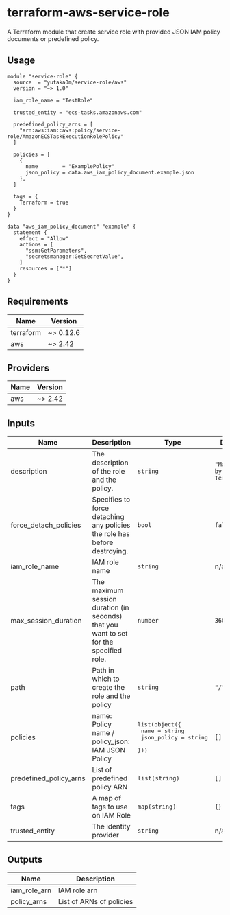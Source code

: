 # terraform-aws-service-role

A Terraform module that create service role with provided JSON IAM policy documents or predefined policy.

## Usage

```hcl
module "service-role" {
  source  = "yutaka0m/service-role/aws"
  version = "~> 1.0"

  iam_role_name = "TestRole"

  trusted_entity = "ecs-tasks.amazonaws.com"

  predefined_policy_arns = [
    "arn:aws:iam::aws:policy/service-role/AmazonECSTaskExecutionRolePolicy"
  ]

  policies = [
    {
      name        = "ExamplePolicy"
      json_policy = data.aws_iam_policy_document.example.json
    },
  ]

  tags = {
    Terraform = true
  }
}

data "aws_iam_policy_document" "example" {
  statement {
    effect = "Allow"
    actions = [
      "ssm:GetParameters",
      "secretsmanager:GetSecretValue",
    ]
    resources = ["*"]
  }
}
```

## Requirements

| Name | Version |
|------|---------|
| terraform | ~> 0.12.6 |
| aws | ~> 2.42 |

## Providers

| Name | Version |
|------|---------|
| aws | ~> 2.42 |

## Inputs

| Name | Description | Type | Default | Required |
|------|-------------|------|---------|:--------:|
| description | The description of the role and the policy. | `string` | `"Managed by Terraform"` | no |
| force\_detach\_policies | Specifies to force detaching any policies the role has before destroying. | `bool` | `false` | no |
| iam\_role\_name | IAM role name | `string` | n/a | yes |
| max\_session\_duration | The maximum session duration (in seconds) that you want to set for the specified role. | `number` | `3600` | no |
| path | Path in which to create the role and the policy | `string` | `"/"` | no |
| policies | name: Policy name / policy\_json: IAM JSON Policy | <pre>list(object({<br>    name        = string<br>    json_policy = string<br>  }))</pre> | `[]` | no |
| predefined\_policy\_arns | List of predefined policy ARN | `list(string)` | `[]` | no |
| tags | A map of tags to use on IAM Role | `map(string)` | `{}` | no |
| trusted\_entity | The identity provider | `string` | n/a | yes |

## Outputs

| Name | Description |
|------|-------------|
| iam\_role\_arn | IAM role arn |
| policy\_arns | List of ARNs of policies |
